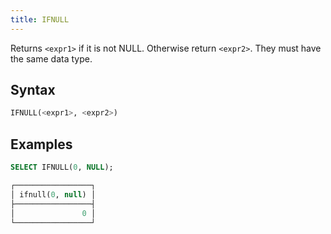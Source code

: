 ```yaml
---
title: IFNULL
---
```


Returns `<expr1>` if it is not NULL. Otherwise return `<expr2>`. They must have the same data type.

## Syntax

```sql
IFNULL(<expr1>, <expr2>)
```

## Examples

```sql
SELECT IFNULL(0, NULL);

┌─────────────────┐
│ ifnull(0, null) │
├─────────────────┤
│               0 │
└─────────────────┘
```
